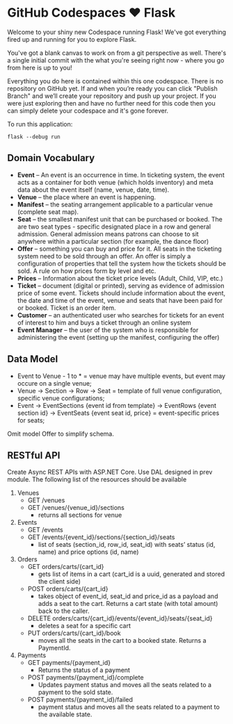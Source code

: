 # GitHub Codespaces ♥️ Flask

Welcome to your shiny new Codespace running Flask! We've got everything fired up and running for you to explore Flask.

You've got a blank canvas to work on from a git perspective as well. There's a single initial commit with the what you're seeing right now - where you go from here is up to you!

Everything you do here is contained within this one codespace. There is no repository on GitHub yet. If and when you’re ready you can click "Publish Branch" and we’ll create your repository and push up your project. If you were just exploring then and have no further need for this code then you can simply delete your codespace and it's gone forever.

To run this application:

```
flask --debug run
```
## Domain Vocabulary

- **Event** – An event is an occurrence in time. In ticketing system, the event acts as a container for both venue (which holds inventory) and meta data about the event itself (name, venue, date, time).
- **Venue** – the place where an event is happening.
- **Manifest** – the seating arrangement applicable to a particular venue (complete seat map).
- **Seat** – the smallest manifest unit that can be purchased or booked. The are two seat types - specific designated place in a row and general admission. General admission means patrons can choose to sit anywhere within a particular section (for example, the dance floor)
- **Offer** – something you can buy and price for it. All seats in the ticketing system need to be sold through an offer. An offer is simply a configuration of properties that tell the system how the tickets should be sold. A rule on how prices form by level and etc.
- **Prices** – Information about the ticket price levels (Adult, Child, VIP, etc.)
- **Ticket** – document (digital or printed), serving as evidence of admission price of some event. Tickets should include information about the event, the date and time of the event, venue and seats that have been paid for or booked. Ticket is an order item.
- **Customer** – an authenticated user who searches for tickets for an event of interest to him and buys a ticket through an online system
- **Event Manager** – the user of the system who is responsible for administering the event (setting up the manifest, configuring the offer)

## Data Model

- Event to Venue - 1 to * = venue may have multiple events, but event may occure on a single venue;
- Venue -> Section -> Row -> Seat = template of full venue configuration, specific venue configurations;
- Event -> EventSections {event id from template} -> EventRows {event section id} -> EventSeats {event seat id, price} = event-specific prices for seats;

Omit model Offer to simplify schema.

## RESTful API

Create Async REST APIs with ASP.NET Core. Use DAL designed in prev module. The following list of the resources should be available
1. Venues
    - GET /venues
    - GET /venues/{venue_id}/sections
        - returns all sections for venue
2. Events
    - GET /events
    - GET /events/{event_id}/sections/{section_id}/seats
        - list of seats (section_id, row_id, seat_id) with seats’ status (id, name) and price options (id, name)
3. Orders
    - GET orders/carts/{cart_id}
        - gets list of items in a cart (cart_id is a uuid, generated and stored the client side)
    - POST orders/carts/{cart_id}
        - takes object of event_id, seat_id and price_id as a payload and adds a seat to the cart. Returns a cart state (with total amount) back to the caller.
    - DELETE orders/carts/{cart_id}/events/{event_id}/seats/{seat_id}
        - deletes a seat for a specific cart
    - PUT orders/carts/{cart_id}/book
        - moves all the seats in the cart to a booked state. Returns a PaymentId.
4. Payments
    - GET payments/{payment_id}
        - Returns the status of a payment
    - POST payments/{payment_id}/complete
        - Updates payment status and moves all the seats related to a payment to the sold state.
    - POST payments/{payment_id}/failed
        - payment status and moves all the seats related to a payment to the available state.
